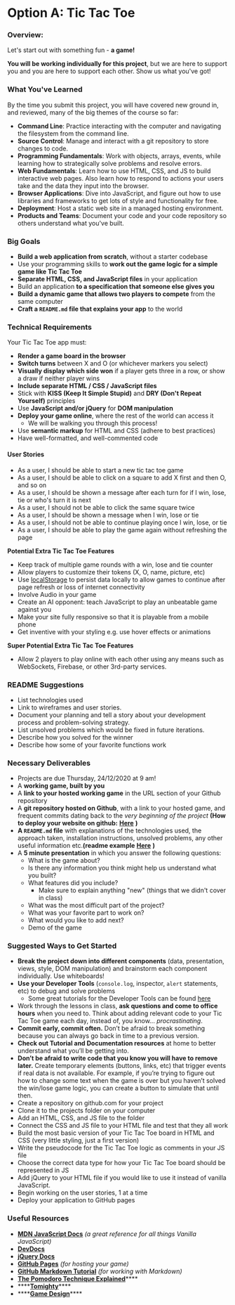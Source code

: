 # Option A: Tic Tac Toe

### Overview:

Let's start out with something fun - **a game!**

**You will be working individually for this project**, but we are here to support you and you are here to support each other. Show us what you've got!

### What You've Learned

By the time you submit this project, you will have covered new ground in, and reviewed, many of the big themes of the course so far:

* **Command Line**: Practice interacting with the computer and navigating the filesystem from the command line.
* **Source Control**: Manage and interact with a git repository to store changes to code.
* **Programming Fundamentals**: Work with objects, arrays, events, while learning how to strategically solve problems and resolve errors.
* **Web Fundamentals**: Learn how to use HTML, CSS, and JS to build interactive web pages. Also learn how to respond to actions your users take and the data they input into the browser.
* **Browser Applications**: Dive into JavaScript, and figure out how to use libraries and frameworks to get lots of style and functionality for free.
* **Deployment**: Host a static web site in a managed hosting environment.
* **Products and Teams**: Document your code and your code repository so others understand what you've built.

### Big Goals

* **Build a web application from scratch**, without a starter codebase
* Use your programming skills to **work out the game logic for a simple game like Tic Tac Toe**
* **Separate HTML, CSS, and JavaScript files** in your application
* Build an application **to a specification that someone else gives you**
* **Build a dynamic game that allows two players to compete** from the same computer
* **Craft a `README.md` file that explains your app** to the world

### Technical Requirements

Your Tic Tac Toe app must:

* **Render a game board in the browser**
* **Switch turns** between X and O \(or whichever markers you select\)
* **Visually display which side won** if a player gets three in a row, or show a draw if neither player wins
* **Include separate HTML / CSS / JavaScript files**
* Stick with **KISS \(Keep It Simple Stupid\)** and **DRY \(Don't Repeat Yourself\)** principles
* Use **JavaScript and/or jQuery** for **DOM manipulation**
* **Deploy your game online**, where the rest of the world can access it
  * We will be walking you through this process!
* Use **semantic markup** for HTML and CSS \(adhere to best practices\)
* Have well-formatted, and well-commented code

#### User Stories

* As a user, I should be able to start a new tic tac toe game
* As a user, I should be able to click on a square to add X first and then O, and so on
* As a user, I should be shown a message after each turn for if I win, lose, tie or who's turn it is next
* As a user, I should not be able to click the same square twice
* As a user, I should be shown a message when I win, lose or tie
* As a user, I should not be able to continue playing once I win, lose, or tie
* As a user, I should be able to play the game again without refreshing the page

**Potential Extra Tic Tac Toe Features**

* Keep track of multiple game rounds with a win, lose and tie counter
* Allow players to customize their tokens \(X, O, name, picture, etc\)
* Use [localStorage](https://developer.mozilla.org/en-US/docs/Web/API/Window/localStorage) to persist data locally to allow games to continue after page refresh or loss of internet connectivity
* Involve Audio in your game
* Create an AI opponent: teach JavaScript to play an unbeatable game against you
* Make your site fully responsive so that it is playable from a mobile phone
* Get inventive with your styling e.g. use hover effects or animations

**Super Potential Extra Tic Tac Toe Features**

* Allow 2 players to play online with each other using any means such as WebSockets, Firebase, or other 3rd-party services.

### README Suggestions

* List technologies used
* Link to wireframes and user stories.
* Document your planning and tell a story about your development process and problem-solving strategy.
* List unsolved problems which would be fixed in future iterations.
* Describe how you solved for the winner
* Describe how some of your favorite functions work

### Necessary Deliverables

* Projects are due Thursday, 24/12/2020 at 9 am!
* A **working game, built by you**
* A **link to your hosted working game** in the URL section of your Github repository
* A **git repository hosted on Github**, with a link to your hosted game, and frequent commits dating back to the _very beginning of the project_ **\(How to deploy your website on github:** [**Here**](https://git.generalassemb.ly/SEI-14/Github-Website-Deploy) **\)**
* **A `README.md` file** with explanations of the technologies used, the approach taken, installation instructions, unsolved problems, any other useful information etc.**\(readme example** [**Here**](https://github.com/akashnimare/foco/blob/master/readme.md) **\)**
* A **5 minute presentation** in which you answer the following questions:
  * What is the game about?
  * Is there any information you think might help us understand what you built?
  * What features did you include?
    * Make sure to explain anything "new" \(things that we didn't cover in class\)
  * What was the most difficult part of the project?
  * What was your favorite part to work on?
  * What would you like to add next?
  * Demo of the game

### Suggested Ways to Get Started

* **Break the project down into different components** \(data, presentation, views, style, DOM manipulation\) and brainstorm each component individually. Use whiteboards!
* **Use your Developer Tools** \(`console.log`, inspector, `alert` statements, etc\) to debug and solve problems
  * Some great tutorials for the Developer Tools can be found [here](https://developers.google.com/web/tools/chrome-devtools/)
* Work through the lessons in class, **ask questions and come to office hours** when you need to. Think about adding relevant code to your Tic Tac Toe game each day, instead of, you know... _procrastinating_.
* **Commit early, commit often.** Don’t be afraid to break something because you can always go back in time to a previous version.
* **Check out Tutorial and Documentation resources** at home to better understand what you’ll be getting into.
* **Don’t be afraid to write code that you know you will have to remove later.** Create temporary elements \(buttons, links, etc\) that trigger events if real data is not available. For example, if you’re trying to figure out how to change some text when the game is over but you haven’t solved the win/lose game logic, you can create a button to simulate that until then.
* Create a repository on github.com for your project
* Clone it to the projects folder on your computer
* Add an HTML, CSS, and JS file to the folder
* Connect the CSS and JS file to your HTML file and test that they all work
* Build the most basic version of your Tic Tac Toe board in HTML and CSS \(very little styling, just a first version\)
* Write the pseudocode for the Tic Tac Toe logic as comments in your JS file
* Choose the correct data type for how your Tic Tac Toe board should be represented in JS
* Add jQuery to your HTML file if you would like to use it instead of vanilla JavaScript.
* Begin working on the user stories, 1 at a time
* Deploy your application to GitHub pages

### Useful Resources

* [**MDN JavaScript Docs**](https://developer.mozilla.org/en-US/docs/Web/JavaScript) _\(a great reference for all things Vanilla JavaScript\)_
* [**DevDocs**](https://devdocs.io/)
* [**jQuery Docs**](http://api.jquery.com)
* [**GitHub Pages**](https://pages.github.com) _\(for hosting your game\)_
* [**GitHub Markdown Tutorial**](https://guides.github.com/features/mastering-markdown/) _\(for working with Markdown\)_
* [**The Pomodoro Technique Explained**](https://www.forbes.com/sites/bryancollinseurope/2020/03/03/the-pomodoro-technique/?sh=5bf5af4e3985)\*\*\*\*
* \*\*\*\*[**Tomighty**](https://tomighty.github.io/)\*\*\*\*
* \*\*\*\*[**Game Design**](https://game-studies.fandom.com/wiki/Game)\*\*\*\*

